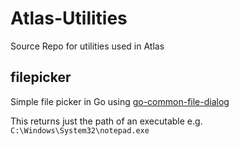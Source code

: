 # Atlas-Utilities
Source Repo for utilities used in Atlas

## filepicker

Simple file picker in Go using [go-common-file-dialog](https://github.com/harry1453/go-common-file-dialog)

This returns just the path of an executable e.g. `C:\Windows\System32\notepad.exe`